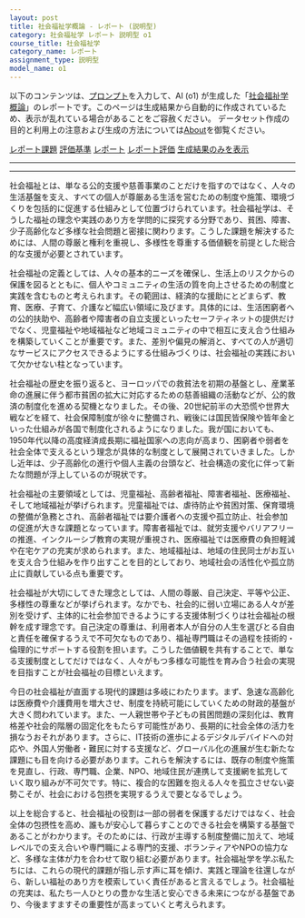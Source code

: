 ```yaml
---
layout: post
title: 社会福祉学概論 - レポート (説明型)
category: 社会福祉学 レポート 説明型 o1
course_title: 社会福祉学
category_name: レポート
assignment_type: 説明型
model_name: o1
---
```


以下のコンテンツは、[プロンプト](https://github.com/takedatoshiyuki/synthetic_assignments/tree/main/generated/社会福祉学/o1/prompt_レポート-説明型.md)を入力して、AI (o1) が生成した「[社会福祉学概論](/contents/社会福祉学/)」のレポートです。このページは生成結果から自動的に作成されているため、表示が乱れている場合があることをご容赦ください。
データセット作成の目的と利用上の注意および生成の方法については[About](/About)を御覧ください。

[レポート課題](../レポート課題-説明型)
[評価基準](../評価基準-説明型)
[レポート](../レポート-説明型)
[レポート評価](../レポート評価-説明型)
[生成結果のみを表示](https://github.com/takedatoshiyuki/synthetic_assignments/tree/main/generated/社会福祉学/o1/レポート-説明型.md)
  

***
***
  
社会福祉とは、単なる公的支援や慈善事業のことだけを指すのではなく、人々の生活基盤を支え、すべての個人が尊厳ある生活を営むための制度や施策、環境づくりを包括的に促進する仕組みとして位置づけられています。社会福祉学は、そうした福祉の理念や実践のあり方を学問的に探究する分野であり、貧困、障害、少子高齢化など多様な社会問題と密接に関わります。こうした課題を解決するためには、人間の尊厳と権利を重視し、多様性を尊重する価値観を前提とした総合的な支援が必要とされています。

社会福祉の定義としては、人々の基本的ニーズを確保し、生活上のリスクからの保護を図るとともに、個人やコミュニティの生活の質を向上させるための制度と実践を含むものと考えられます。その範囲は、経済的な援助にとどまらず、教育、医療、子育て、介護など幅広い領域に及びます。具体的には、生活困窮者への公的扶助や、高齢者や障害者の自立支援といったセーフティネットの提供だけでなく、児童福祉や地域福祉など地域コミュニティの中で相互に支え合う仕組みを構築していくことが重要です。また、差別や偏見の解消と、すべての人が適切なサービスにアクセスできるようにする仕組みづくりは、社会福祉の実践において欠かせない柱となっています。

社会福祉の歴史を振り返ると、ヨーロッパでの救貧法を初期の基盤とし、産業革命の進展に伴う都市貧困の拡大に対応するための慈善組織の活動などが、公的救済の制度化を進める契機となりました。その後、20世紀前半の大恐慌や世界大戦などを経て、社会保障制度が徐々に整備され、戦後には国民皆保険や皆年金といった仕組みが各国で制度化されるようになりました。我が国においても、1950年代以降の高度経済成長期に福祉国家への志向が高まり、困窮者や弱者を社会全体で支えるという理念が具体的な制度として展開されていきました。しかし近年は、少子高齢化の進行や個人主義の台頭など、社会構造の変化に伴って新たな問題が浮上しているのが現状です。

社会福祉の主要領域としては、児童福祉、高齢者福祉、障害者福祉、医療福祉、そして地域福祉が挙げられます。児童福祉では、虐待防止や貧困対策、保育環境の整備が急務とされ、高齢者福祉では要介護者への支援や孤立防止、社会参加の促進が大きな課題となっています。障害者福祉では、就労支援やバリアフリーの推進、インクルーシブ教育の実現が重視され、医療福祉では医療費の負担軽減や在宅ケアの充実が求められます。また、地域福祉は、地域の住民同士がお互いを支え合う仕組みを作り出すことを目的としており、地域社会の活性化や孤立防止に貢献している点も重要です。

社会福祉が大切にしてきた理念としては、人間の尊厳、自己決定、平等や公正、多様性の尊重などが挙げられます。なかでも、社会的に弱い立場にある人々が差別を受けず、主体的に社会参加できるようにする支援体制づくりは社会福祉の根幹を成す理念です。自己決定の尊重は、利用者本人が自分の人生を選びとる自由と責任を確保するうえで不可欠なものであり、福祉専門職はその過程を技術的・倫理的にサポートする役割を担います。こうした価値観を共有することで、単なる支援制度としてだけではなく、人々がもつ多様な可能性を育み合う社会の実現を目指すことが社会福祉の目標といえます。

今日の社会福祉が直面する現代的課題は多岐にわたります。まず、急速な高齢化は医療費や介護費用を増大させ、制度を持続可能にしていくための財政的基盤が大きく問われています。また、一人親世帯や子どもの貧困問題の深刻化は、教育格差や社会的階層の固定化をもたらす可能性があり、長期的に社会全体の活力を損なうおそれがあります。さらに、IT技術の進歩によるデジタルデバイドへの対応や、外国人労働者・難民に対する支援など、グローバル化の進展が生む新たな課題にも目を向ける必要があります。これらを解決するには、既存の制度や施策を見直し、行政、専門職、企業、NPO、地域住民が連携して支援網を拡充していく取り組みが不可欠です。特に、複合的な困難を抱える人々を孤立させない姿勢こそが、社会における包摂を実現するうえで要となるでしょう。

以上を総合すると、社会福祉の役割は一部の弱者を保護するだけではなく、社会全体の包摂性を高め、誰もが安心して暮らすことのできる社会を構築する基盤であることがわかります。そのためには、行政が主導する制度整備に加えて、地域レベルでの支え合いや専門職による専門的支援、ボランティアやNPOの協力など、多様な主体が力を合わせて取り組む必要があります。社会福祉学を学ぶ私たちには、これらの現代的課題が指し示す声に耳を傾け、実践と理論を往還しながら、新しい福祉のあり方を模索していく責任があると言えるでしょう。社会福祉の充実は、私たち一人ひとりの豊かな生活と安心できる未来につながる基盤であり、今後ますますその重要性が高まっていくと考えられます。
